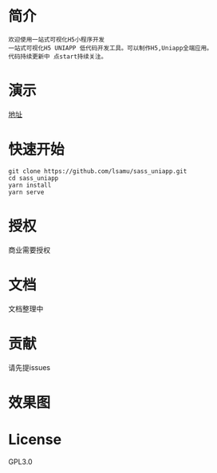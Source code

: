 # 简介

```
欢迎使用一站式可视化H5小程序开发
一站式可视化H5 UNIAPP 低代码开发工具。可以制作H5,Uniapp全端应用。
代码持续更新中 点start持续关注。
```

# 演示
[地址](http://h5.v5soft.com)

# 快速开始
```
git clone https://github.com/lsamu/sass_uniapp.git
cd sass_uniapp
yarn install 
yarn serve
```

# 授权
商业需要授权

# 文档
文档整理中

# 贡献
请先提issues

# 效果图

# License
GPL3.0